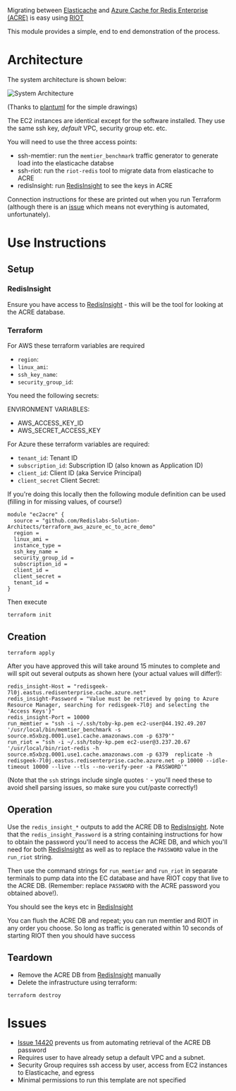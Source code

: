 Migrating between [Elasticache] and [Azure Cache for Redis Enterprise (ACRE)] is easy using [RIOT]

This module provides a simple, end to end demonstration of the process.

# Architecture
The system architecture is shown below:

![System Architecture](http://www.plantuml.com/plantuml/png/LOynQmCn38Lt_mfnUpBSc24aX0wP2g5xqSdAsVHi5rbU6lhV6nb3sqMWXxxtdavLKRIbpUNY6IQc-Q22ztiaM3cpe1QP02le2WydJ8fvtHWI9uqixmjd2WdbmsxIuhxTS1BsiK8jJOZ1BzF3ULHSi3BmXbKZ8GKsYicet_mKLq6D9KCeLNju2d-pRzVNDrCb5ZNKqLQQ1_ngml0OJkU-NIna-jVyVBcz68qa_AIDTsc1dSJTqRhK6c3VFlT7U_a0yspAFAGKki8qxdi5PnEUMxViZrzpZMlGGNNznDctjFq0)

(Thanks to [plantuml] for the simple drawings)

The EC2 instances are identical except for the software installed. They use the same ssh key, _default_ VPC, security group etc. etc.

You will need to use the three access points:
- ssh-memtier: run the `memtier_benchmark` traffic generator to generate load into the elasticache databse
- ssh-riot: run the `riot-redis` tool to migrate data from elasticache to ACRE
- redisInsight: run [RedisInsight] to see the keys in ACRE

Connection instructions for these are printed out when you run Terraform (although there is an [issue](#issues) which means not everything is automated, unfortunately).

# Use Instructions
## Setup
### RedisInsight
Ensure you have access to [RedisInsight] - this will be the tool for looking at the ACRE database.

### Terraform
For AWS these terraform variables are required

- `region`: 
- `linux_ami`: 
- `ssh_key_name`: 
- `security_group_id`: 

You need the following secrets:

ENVIRONMENT VARIABLES:
- AWS_ACCESS_KEY_ID
- AWS_SECRET_ACCESS_KEY

For Azure these terraform variables are required:

- `tenant_id`: Tenant ID
- `subscription_id`: Subscription ID (also known as Application ID)
- `client_id`: Client ID (aka Service Principal)
- `client_secret` Client Secret: 

If you're doing this locally then the following module definition can be used (filling in for missing values, of course!)
```
module "ec2acre" {
  source = "github.com/Redislabs-Solution-Architects/terraform_aws_azure_ec_to_acre_demo"
  region = 
  linux_ami = 
  instance_type = 
  ssh_key_name = 
  security_group_id =
  subscription_id = 
  client_id = 
  client_secret = 
  tenant_id = 
}
```

Then execute

```
terraform init
```

## Creation
```
terraform apply
```



After you have approved this will take around 15 minutes to complete and will spit out several outputs as shown here (your actual values will differ!):

```
redis_insight-Host = "redisgeek-7l0j.eastus.redisenterprise.cache.azure.net"
redis_insight-Password = "Value must be retrieved by going to Azure Resource Manager, searching for redisgeek-7l0j and selecting the 'Access Keys'}"
redis_insight-Port = 10000
run_memtier = "ssh -i ~/.ssh/toby-kp.pem ec2-user@44.192.49.207 '/usr/local/bin/memtier_benchmark -s source.m5xbzg.0001.use1.cache.amazonaws.com -p 6379'"
run_riot = "ssh -i ~/.ssh/toby-kp.pem ec2-user@3.237.20.67 '/usr/local/bin/riot-redis -h source.m5xbzg.0001.use1.cache.amazonaws.com -p 6379  replicate -h redisgeek-7l0j.eastus.redisenterprise.cache.azure.net -p 10000 --idle-timeout 10000 --live --tls --no-verify-peer -a PASSWORD'"
```

(Note that the `ssh` strings include single quotes `'` - you'll need these to avoid shell parsing issues, so make sure you cut/paste correctly!)

## Operation
Use the `redis_insight_*` outputs to add the ACRE DB to [RedisInsight]. Note that the `redis_insight_Password` is a string containing instructions for how to obtain the password you'll need to access the ACRE DB, and which you'll need for both [RedisInsight] as well as to replace the `PASSWORD` value in the `run_riot` string.

Then use the command strings for `run_memtier` and `run_riot` in separate terminals to pump data into the EC database and have RIOT copy that live to the ACRE DB. (Remember: replace `PASSWORD` with the ACRE password you obtained above!).

You should see the keys etc in [RedisInsight]

You can flush the ACRE DB and repeat; you can run memtier and RIOT in any order you choose. So long as traffic is generated within 10 seconds of starting RIOT then you should have success

## Teardown
- Remove the ACRE DB from [RedisInsight] manually
- Delete the infrastructure using terraform:
```
terraform destroy
```


# Issues
- [Issue 14420] prevents us from automating retrieval of the ACRE DB password
- Requires user to have already setup a default VPC and a subnet. 
- Security Group requires ssh access by user, access from EC2 instances to Elasticache, and egress
- Minimal permissions to run this template are not specified

[Elasticache]: https://aws.amazon.com/elasticache/
[RIOT]: https://developer.redislabs.com/riot/riot-redis.html
[Azure Cache for Redis Enterprise (ACRE)]: https://azuremarketplace.microsoft.com/en-us/marketplace/apps/garantiadata.redis_enterprise_1sp_public_preview?ocid=redisga_redislabs_cloudpartner_cta1
[ACRE]: https://azuremarketplace.microsoft.com/en-us/marketplace/apps/garantiadata.redis_enterprise_1sp_public_preview?ocid=redisga_redislabs_cloudpartner_cta1
[plantuml]: http://www.plantuml.com
[AWS provider]: https://registry.terraform.io/providers/hashicorp/aws/latest/docs
[Azure provider]: https://registry.terraform.io/providers/hashicorp/azurerm/latest/docs
[RedisInsight]: https://redislabs.com/redis-enterprise/redis-insight
[Issue 14420]: https://github.com/Azure/azure-sdk-for-go/issues/14420
